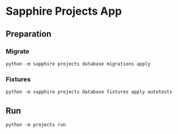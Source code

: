 # Sapphire Projects App

## Preparation

### Migrate

```shell
python -m sapphire projects database migrations apply
```

### Fixtures
```shell
python -m sapphire projects database fixtures apply autotests
```

## Run

```shell
python -m projects run
```
